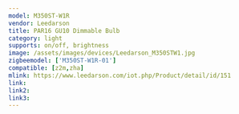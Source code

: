 ```yaml
---
model: M350ST-W1R
vendor: Leedarson
title: PAR16 GU10 Dimmable Bulb
category: light
supports: on/off, brightness
image: /assets/images/devices/Leedarson_M350STW1.jpg
zigbeemodel: ['M350ST-W1R-01']
compatible: [z2m,zha]
mlink: https://www.leedarson.com/iot.php/Product/detail/id/151
link: 
link2: 
link3: 
---
```

